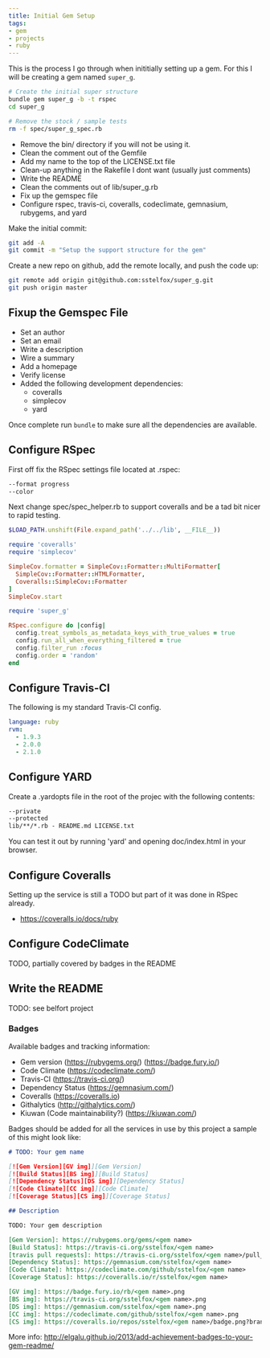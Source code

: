 ```yaml
---
title: Initial Gem Setup
tags:
- gem
- projects
- ruby
---
```


This is the process I go through when inititially setting up a gem. For this I
will be creating a gem named `super_g`.

```bash
# Create the initial super structure
bundle gem super_g -b -t rspec
cd super_g

# Remove the stock / sample tests
rm -f spec/super_g_spec.rb
```

* Remove the bin/ directory if you will not be using it.
* Clean the comment out of the Gemfile
* Add my name to the top of the LICENSE.txt file
* Clean-up anything in the Rakefile I dont want (usually just comments)
* Write the README
* Clean the comments out of lib/super_g.rb
* Fix up the gemspec file
* Configure rspec, travis-ci, coveralls, codeclimate, gemnasium, rubygems, and
  yard

Make the initial commit:

```bash
git add -A
git commit -m "Setup the support structure for the gem"
```

Create a new repo on github, add the remote locally, and push the code up:

```bash
git remote add origin git@github.com:sstelfox/super_g.git
git push origin master
```

## Fixup the Gemspec File

* Set an author
* Set an email
* Write a description
* Wire a summary
* Add a homepage
* Verify license
* Added the following development dependencies:
  * coveralls
  * simplecov
  * yard

Once complete run `bundle` to make sure all the dependencies are available.

## Configure RSpec

First off fix the RSpec settings file located at .rspec:

```txt
--format progress
--color
```

Next change spec/spec_helper.rb to support coveralls and be a tad bit nicer to
rapid testing.

```ruby
$LOAD_PATH.unshift(File.expand_path('../../lib', __FILE__))

require 'coveralls'
require 'simplecov'

SimpleCov.formatter = SimpleCov::Formatter::MultiFormatter[
  SimpleCov::Formatter::HTMLFormatter,
  Coveralls::SimpleCov::Formatter
]
SimpleCov.start

require 'super_g'

RSpec.configure do |config|
  config.treat_symbols_as_metadata_keys_with_true_values = true
  config.run_all_when_everything_filtered = true
  config.filter_run :focus
  config.order = 'random'
end
```

## Configure Travis-CI

The following is my standard Travis-CI config.

```yaml
language: ruby
rvm:
  - 1.9.3
  - 2.0.0
  - 2.1.0
```

## Configure YARD

Create a .yardopts file in the root of the projec with the following contents:

```txt
--private
--protected
lib/**/*.rb - README.md LICENSE.txt
```

You can test it out by running 'yard' and opening doc/index.html in your
browser.

## Configure Coveralls

Setting up the service is still a TODO but part of it was done in RSpec
already.

* https://coveralls.io/docs/ruby

## Configure CodeClimate

TODO, partially covered by badges in the README

## Write the README

TODO: see belfort project

### Badges

Available badges and tracking information:

* Gem version (https://rubygems.org/) (https://badge.fury.io/)
* Code Climate (https://codeclimate.com/)
* Travis-CI (https://travis-ci.org/)
* Dependency Status (https://gemnasium.com/)
* Coveralls (https://coveralls.io)
* Githalytics (http://githalytics.com/)
* Kiuwan (Code maintainability?) (https://kiuwan.com/)

Badges should be added for all the services in use by this project a sample of
this might look like:

```markdown
# TODO: Your gem name

[![Gem Version][GV img]][Gem Version]
[![Build Status][BS img]][Build Status]
[![Dependency Status][DS img]][Dependency Status]
[![Code Climate][CC img]][Code Climate]
[![Coverage Status][CS img]][Coverage Status]

## Description

TODO: Your gem description

[Gem Version]: https://rubygems.org/gems/<gem name>
[Build Status]: https://travis-ci.org/sstelfox/<gem name>
[travis pull requests]: https://travis-ci.org/sstelfox/<gem name>/pull_requests
[Dependency Status]: https://gemnasium.com/sstelfox/<gem name>
[Code Climate]: https://codeclimate.com/github/sstelfox/<gem name>
[Coverage Status]: https://coveralls.io/r/sstelfox/<gem name>

[GV img]: https://badge.fury.io/rb/<gem name>.png
[BS img]: https://travis-ci.org/sstelfox/<gem name>.png
[DS img]: https://gemnasium.com/sstelfox/<gem name>.png
[CC img]: https://codeclimate.com/github/sstelfox/<gem name>.png
[CS img]: https://coveralls.io/repos/sstelfox/<gem name>/badge.png?branch=master
```

More info: http://elgalu.github.io/2013/add-achievement-badges-to-your-gem-readme/
